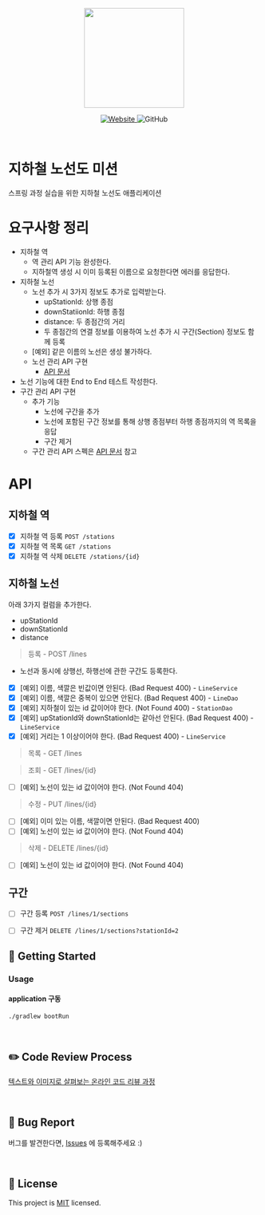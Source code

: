 <p align="center">
    <img width="200px;" src="https://raw.githubusercontent.com/woowacourse/atdd-subway-admin-frontend/master/images/main_logo.png"/>
</p>
<p align="center">
  <a href="https://techcourse.woowahan.com/c/Dr6fhku7" alt="woowacourse subway">
    <img alt="Website" src="https://img.shields.io/website?url=https%3A%2F%2Fedu.nextstep.camp%2Fc%2FR89PYi5H">
  </a>
  <img alt="GitHub" src="https://img.shields.io/github/license/woowacourse/atdd-subway-map">
</p>

<br>

# 지하철 노선도 미션
스프링 과정 실습을 위한 지하철 노선도 애플리케이션

# 요구사항 정리
- 지하철 역
  - 역 관리 API 기능 완성한다.
  - 지하철역 생성 시 이미 등록된 이름으로 요청한다면 에러를 응답한다.
- 지하철 노선
  - 노선 추가 시 3가지 정보도 추가로 입력받는다.
    - upStationId: 상행 종점
    - downStatiionId: 하행 종점
    - distance: 두 종점간의 거리
    - 두 종점간의 연결 정보를 이용하여 노선 추가 시 구간(Section) 정보도 함께 등록
  - [예외] 같은 이름의 노선은 생성 불가하다.
  - 노선 관리 API 구현
    - [API 문서](https://techcourse-storage.s3.ap-northeast-2.amazonaws.com/c682be69ae4e412c9e3905a59ef7b7ed#Line)
- 노선 기능에 대한 End to End 테스트 작성한다.
- 구간 관리 API 구현
  - 추가 기능
    - 노선에 구간을 추가
    - 노선에 포함된 구간 정보를 통해 상행 종점부터 하행 종점까지의 역 목록을 응답
    - 구간 제거
  - 구간 관리 API 스펙은 [API 문서](https://techcourse-storage.s3.ap-northeast-2.amazonaws.com/c682be69ae4e412c9e3905a59ef7b7ed#Section) 참고

# API
## 지하철 역
- [x] 지하철 역 등록 `POST /stations`
- [x] 지하철 역 목록 `GET /stations`
- [x] 지하철 역 삭제 `DELETE /stations/{id}`

## 지하철 노선
아래 3가지 컬럼을 추가한다.

- upStationId
- downStationId
- distance

> 등록 - POST /lines
  - 노선과 동시에 상행선, 하행선에 관한 구간도 등록한다.
  - [x]  [예외] 이름, 색깔은 빈값이면 안된다. (Bad Request 400) - `LineService`
  - [x]  [예외] 이름, 색깔은 중복이 있으면 안된다. (Bad Request 400) - `LineDao`
  - [x]  [예외] 지하철이 있는 id 값이어야 한다. (Not Found 400) - `StationDao`
  - [x]  [예외] upStationId와 downStationId는 같아선 안된다. (Bad Request 400) - `LineService`
  - [x]  [예외] 거리는 1 이상이어야 한다. (Bad Request 400) - `LineService`
> 목록 - GET /lines

> 조회 - GET /lines/{id}
  - [ ]  [예외] 노선이 있는 id 값이어야 한다. (Not Found 404)
> 수정 - PUT /lines/{id}
  - [ ]  [예외] 이미 있는 이름, 색깔이면 안된다. (Bad Request 400)
  - [ ]  [예외] 노선이 있는 id 값이어야 한다. (Not Found 404)
> 삭제 - DELETE /lines/{id}
  - [ ]  [예외] 노선이 있는 id 값이어야 한다. (Not Found 404)

## 구간
- [ ] 구간 등록 `POST /lines/1/sections`
- [ ] 구간 제거 `DELETE /lines/1/sections?stationId=2`


## 🚀 Getting Started
### Usage
#### application 구동
```
./gradlew bootRun
```
<br>

## ✏️ Code Review Process
[텍스트와 이미지로 살펴보는 온라인 코드 리뷰 과정](https://github.com/next-step/nextstep-docs/tree/master/codereview)

<br>

## 🐞 Bug Report

버그를 발견한다면, [Issues](https://github.com/woowacourse/atdd-subway-map/issues) 에 등록해주세요 :)

<br>

## 📝 License

This project is [MIT](https://github.com/woowacourse/atdd-subway-map/blob/master/LICENSE) licensed.
